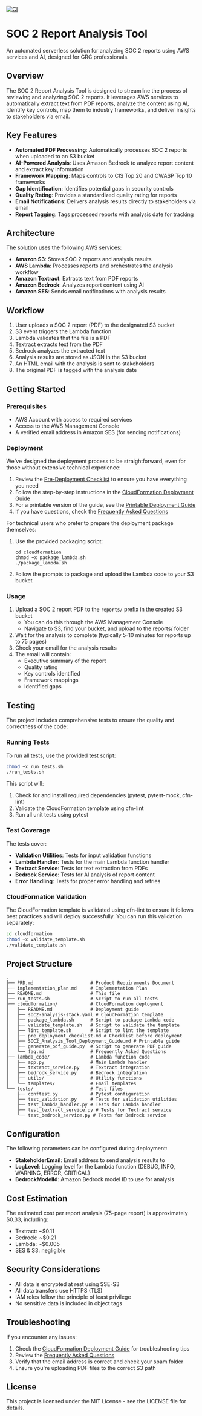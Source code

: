 [![CI](https://github.com/ajy0127/soc2_report_reviewer/actions/workflows/ci.yml/badge.svg)](https://github.com/ajy0127/soc2_report_reviewer/actions/workflows/ci.yml)

# SOC 2 Report Analysis Tool

An automated serverless solution for analyzing SOC 2 reports using AWS services and AI, designed for GRC professionals.

## Overview

The SOC 2 Report Analysis Tool is designed to streamline the process of reviewing and analyzing SOC 2 reports. It leverages AWS services to automatically extract text from PDF reports, analyze the content using AI, identify key controls, map them to industry frameworks, and deliver insights to stakeholders via email.

## Key Features

- **Automated PDF Processing**: Automatically processes SOC 2 reports when uploaded to an S3 bucket
- **AI-Powered Analysis**: Uses Amazon Bedrock to analyze report content and extract key information
- **Framework Mapping**: Maps controls to CIS Top 20 and OWASP Top 10 frameworks
- **Gap Identification**: Identifies potential gaps in security controls
- **Quality Rating**: Provides a standardized quality rating for reports
- **Email Notifications**: Delivers analysis results directly to stakeholders via email
- **Report Tagging**: Tags processed reports with analysis date for tracking

## Architecture

The solution uses the following AWS services:

- **Amazon S3**: Stores SOC 2 reports and analysis results
- **AWS Lambda**: Processes reports and orchestrates the analysis workflow
- **Amazon Textract**: Extracts text from PDF reports
- **Amazon Bedrock**: Analyzes report content using AI
- **Amazon SES**: Sends email notifications with analysis results

## Workflow

1. User uploads a SOC 2 report (PDF) to the designated S3 bucket
2. S3 event triggers the Lambda function
3. Lambda validates that the file is a PDF
4. Textract extracts text from the PDF
5. Bedrock analyzes the extracted text
6. Analysis results are stored as JSON in the S3 bucket
7. An HTML email with the analysis is sent to stakeholders
8. The original PDF is tagged with the analysis date

## Getting Started

### Prerequisites

- AWS Account with access to required services
- Access to the AWS Management Console
- A verified email address in Amazon SES (for sending notifications)

### Deployment

We've designed the deployment process to be straightforward, even for those without extensive technical experience:

1. Review the [Pre-Deployment Checklist](cloudformation/pre_deployment_checklist.md) to ensure you have everything you need
2. Follow the step-by-step instructions in the [CloudFormation Deployment Guide](cloudformation/README.md)
3. For a printable version of the guide, see the [Printable Deployment Guide](cloudformation/SOC2_Analysis_Tool_Deployment_Guide.md)
4. If you have questions, check the [Frequently Asked Questions](cloudformation/faq.md)

For technical users who prefer to prepare the deployment package themselves:

1. Use the provided packaging script:
   ```
   cd cloudformation
   chmod +x package_lambda.sh
   ./package_lambda.sh
   ```
2. Follow the prompts to package and upload the Lambda code to your S3 bucket

### Usage

1. Upload a SOC 2 report PDF to the `reports/` prefix in the created S3 bucket
   - You can do this through the AWS Management Console
   - Navigate to S3, find your bucket, and upload to the reports/ folder
2. Wait for the analysis to complete (typically 5-10 minutes for reports up to 75 pages)
3. Check your email for the analysis results
4. The email will contain:
   - Executive summary of the report
   - Quality rating
   - Key controls identified
   - Framework mappings
   - Identified gaps

## Testing

The project includes comprehensive tests to ensure the quality and correctness of the code:

### Running Tests

To run all tests, use the provided test script:

```bash
chmod +x run_tests.sh
./run_tests.sh
```

This script will:
1. Check for and install required dependencies (pytest, pytest-mock, cfn-lint)
2. Validate the CloudFormation template using cfn-lint
3. Run all unit tests using pytest

### Test Coverage

The tests cover:
- **Validation Utilities**: Tests for input validation functions
- **Lambda Handler**: Tests for the main Lambda function handler
- **Textract Service**: Tests for text extraction from PDFs
- **Bedrock Service**: Tests for AI analysis of report content
- **Error Handling**: Tests for proper error handling and retries

### CloudFormation Validation

The CloudFormation template is validated using cfn-lint to ensure it follows best practices and will deploy successfully. You can run this validation separately:

```bash
cd cloudformation
chmod +x validate_template.sh
./validate_template.sh
```

## Project Structure

```
.
├── PRD.md                     # Product Requirements Document
├── implementation_plan.md     # Implementation Plan
├── README.md                  # This file
├── run_tests.sh               # Script to run all tests
├── cloudformation/            # CloudFormation deployment
│   ├── README.md              # Deployment guide
│   ├── soc2-analysis-stack.yaml # CloudFormation template
│   ├── package_lambda.sh      # Script to package Lambda code
│   ├── validate_template.sh   # Script to validate the template
│   ├── lint_template.sh       # Script to lint the template
│   ├── pre_deployment_checklist.md # Checklist before deployment
│   ├── SOC2_Analysis_Tool_Deployment_Guide.md # Printable guide
│   ├── generate_pdf_guide.py  # Script to generate PDF guide
│   └── faq.md                 # Frequently Asked Questions
├── lambda_code/               # Lambda function code
│   ├── app.py                 # Main Lambda handler
│   ├── textract_service.py    # Textract integration
│   ├── bedrock_service.py     # Bedrock integration
│   ├── utils/                 # Utility functions
│   └── templates/             # Email templates
└── tests/                     # Test files
    ├── conftest.py            # Pytest configuration
    ├── test_validation.py     # Tests for validation utilities
    ├── test_lambda_handler.py # Tests for Lambda handler
    ├── test_textract_service.py # Tests for Textract service
    └── test_bedrock_service.py # Tests for Bedrock service
```

## Configuration

The following parameters can be configured during deployment:

- **StakeholderEmail**: Email address to send analysis results to
- **LogLevel**: Logging level for the Lambda function (DEBUG, INFO, WARNING, ERROR, CRITICAL)
- **BedrockModelId**: Amazon Bedrock model ID to use for analysis

## Cost Estimation

The estimated cost per report analysis (75-page report) is approximately $0.33, including:
- Textract: ~$0.11
- Bedrock: ~$0.21
- Lambda: ~$0.005
- SES & S3: negligible

## Security Considerations

- All data is encrypted at rest using SSE-S3
- All data transfers use HTTPS (TLS)
- IAM roles follow the principle of least privilege
- No sensitive data is included in object tags

## Troubleshooting

If you encounter any issues:

1. Check the [CloudFormation Deployment Guide](cloudformation/README.md) for troubleshooting tips
2. Review the [Frequently Asked Questions](cloudformation/faq.md)
3. Verify that the email address is correct and check your spam folder
4. Ensure you're uploading PDF files to the correct S3 path

## License

This project is licensed under the MIT License - see the LICENSE file for details. 

